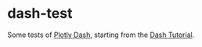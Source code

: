 # dash-test

Some tests of [Plotly Dash](https://plot.ly/dash/),
starting from the [Dash Tutorial](https://dash.plot.ly/dash-tutorial/).
